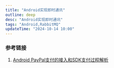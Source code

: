 ```yaml
---
title: "Android实现即时通讯"
outline: deep
desc: "Android实现即时通讯"
tags: "Android,RabbitMQ"
updateTime: "2024-10-14 10:00"
---
```

### 

### 参考链接
1. [Android PayPal支付的接入和SDK支付过程解析](https://blog.csdn.net/FoldStar/article/details/128317848)
